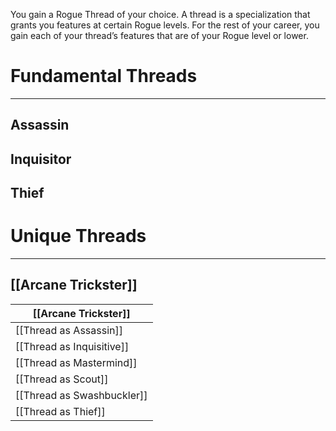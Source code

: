 You gain a Rogue Thread of your choice. A thread is a specialization that grants you features at certain Rogue levels. For the rest of your career, you gain each of your thread’s features that are of your Rogue level or lower.
# Fundamental Threads
---
## Assassin

## Inquisitor

## Thief

# Unique Threads
---
## [[Arcane Trickster]]

| [[Arcane Trickster]]       |
| -------------------------- |
| [[Thread as Assassin]]     |
| [[Thread as Inquisitive]]  |
| [[Thread as Mastermind]]   |
| [[Thread as Scout]]        |
| [[Thread as Swashbuckler]] |
| [[Thread as Thief]]        |
